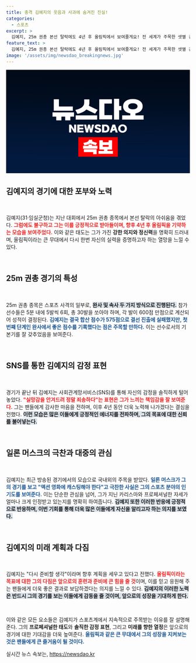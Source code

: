 ```yaml
---
title: 충격 김예지의 웃음과 사과에 숨겨진 진실!
categories:
  - 스포츠
excerpt: >
  김예지, 25m 권총 본선 탈락에도 4년 후 올림픽에서 보여줄게요! 전 세계가 주목한 샛별 김예지, 기대 속 실망을 딛고 다시 도약을 다짐하다!
feature_text: >
  김예지, 25m 권총 본선 탈락에도 4년 후 올림픽에서 보여줄게요! 전 세계가 주목한 샛별 김예지, 기대 속 실망을 딛고 다시 도약을 다짐하다!
image: '/assets/img/newsdao_breakingnews.jpg'
---
```


<p><img src="/assets/img/newsdao_breakingnews.jpg" alt="implanttips 속보" /></p>

<h2 data-ke-size="size26">김예지의 경기에 대한 포부와 노력</h2>

<p data-ke-size="size16">&nbsp;</p>

<p>김예지(31·임실군청)는 지난 대회에서 25m 권총 종목에서 본선 탈락의 아쉬움을 겪었다. <b><span style="color: #ee2323;">그럼에도 불구하고 그는 이를 긍정적으로 받아들이며, 향후 4년 후 올림픽을 기약하는 모습을 보여주었다.</span></b> 이와 같은 태도는 그가 가진 <b>강한 의지와 정신력</b>을 명확히 드러내며, 올림픽이라는 큰 무대에서 다시 한번 자신의 실력을 증명하고자 하는 열망을 느낄 수 있다. </p>

<p data-ke-size="size16">&nbsp;</p>

<h2 data-ke-size="size26">25m 권총 경기의 특성</h2>

<p data-ke-size="size16">&nbsp;</p>

<p>25m 권총 종목은 스포츠 사격의 일부로, <b><span style="background-color: #21538527;">완사 및 속사 두 가지 방식으로 진행된다.</span></b> 참가 선수들은 5분 내에 5발씩 6회, 총 30발을 쏘아야 하며, 각 발이 600점 만점으로 계산되어 성적이 결정된다. <b><span style="color: #1a5490;">김예지는 결국 합산 점수가 575점으로 결선 진출에 실패했지만, 첫 번째 단계인 완사에서 좋은 점수를 기록했다는 점은 주목할 만하다.</span></b> 이는 선수로서의 기본기를 잘 갖추었음을 보여준다.</p>

<p data-ke-size="size16">&nbsp;</p>

<h2 data-ke-size="size26">SNS를 통한 김예지의 감정 표현</h2>

<p data-ke-size="size16">&nbsp;</p>

<p>경기가 끝난 뒤 김예지는 사회관계망서비스(SNS)를 통해 자신의 감정을 솔직하게 털어놓았다. <b><span style="color: #ee2323;">"실망감을 안겨드려 정말 죄송하다"는 표현은 그가 느끼는 책임감을 잘 보여준다.</span></b> 그는 팬들에게 감사한 마음을 전하며, 이후 4년 동안 더욱 노력해 나가겠다는 결심을 전했다. <b><span style="background-color: #21538527;">이런 모습은 많은 이들에게 긍정적인 에너지를 전파하며, 그의 목표에 대한 신뢰를 불어넣는다.</span></b></p>

<p data-ke-size="size16">&nbsp;</p>

<h2 data-ke-size="size26">일론 머스크의 극찬과 대중의 관심</h2>

<p data-ke-size="size16">&nbsp;</p>

<p>김예지는 최근 방송된 경기에서의 모습으로 국내외의 주목을 받았다. <b><span style="color: #1a5490;">일론 머스크가 그의 경기를 보고 "액션 영화에 캐스팅해야 한다"고 극찬한 사실은 그의 스포츠 분야의 인기도를 보여준다.</span></b> 이는 단순한 관심을 넘어, 그가 지닌 카리스마와 프로페셔널한 자세가 얼마나 크게 인정받고 있는지를 명확히 하여줍니다. <b><span style="background-color: #21538527;">김예지 또한 이러한 반응에 긍정적으로 반응하며, 이번 기회를 통해 더욱 많은 이들에게 자신을 알리고자 하는 의지를 보였다.</span></b></p>

<p data-ke-size="size16">&nbsp;</p>

<h2 data-ke-size="size26">김예지의 미래 계획과 다짐</h2>

<p data-ke-size="size16">&nbsp;</p>

<p>김예지는 "다시 준비할 생각"이라며 향후 계획을 세우고 있다고 전했다. <b><span style="color: #ee2323;">올림픽이라는 목표에 대한 그의 다짐은 앞으로의 훈련과 준비에 큰 힘을 줄 것</span></b>이며, 이를 믿고 응원해 주는 팬들에게 더욱 좋은 결과로 보답하겠다는 의지를 느낄 수 있다. <b><span style="background-color: #21538527;">김예지의 이러한 노력은 반드시 그의 경기를 보는 이들에게 감동을 줄 것이며, 앞으로의 성장을 기대하게 한다.</span></b></p>

<p data-ke-size="size16">&nbsp;</p>

<p>이와 같은 모든 요소들은 김예지가 스포츠계에서 지속적으로 주목받는 이유를 잘 설명해 준다. 그의 <b>프로페셔널한 태도</b>와 <b>솔직한 감정 표현</b>, 그리고 <b>미래를 향한 열정</b>은 앞으로의 경기에 대한 기대감을 더욱 높여준다. <b><span style="color: #1a5490;">올림픽과 같은 큰 무대에서 그의 성장을 지켜보는 것은 팬들에게 큰 즐거움이 될 것이다.</span></b></p>
실시간 뉴스 속보는, <a href="https://newsdao.kr" rel="dofollow">https://newsdao.kr</a>


